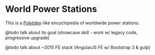 # World Power Stations

This is a [Pokédex](https://pokedex.org)-like encyclopedia of worldwide power stations.

@todo talk about its goal (showcase skill - work w/ legacy code, progressive upgrade)

@todo talk about ~2015 FE stack (AngularJS FE w/ Bootstrap 3 & gulp)
